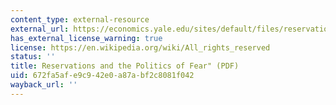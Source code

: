 ```yaml
---
content_type: external-resource
external_url: https://economics.yale.edu/sites/default/files/reservations_bread_may17.pdf
has_external_license_warning: true
license: https://en.wikipedia.org/wiki/All_rights_reserved
status: ''
title: Reservations and the Politics of Fear" (PDF)
uid: 672fa5af-e9c9-42e0-a87a-bf2c8081f042
wayback_url: ''
---
```

